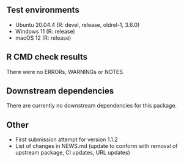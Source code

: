 ## Test environments

* Ubuntu 20.04.4 (R: devel, release, oldrel-1, 3.6.0)
* Windows 11 (R: release)
* macOS 12 (R: release)

## R CMD check results

There were no ERRORs, WARNINGs or NOTES.

## Downstream dependencies

There are currently no downstream dependencies for this package.

## Other

* First submission attempt for version 1.1.2
* List of changes in NEWS.md (update to conform with removal of upstream
  package, CI updates, URL updates)
